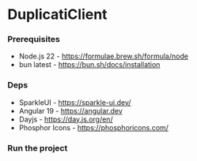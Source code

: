# DuplicatiClient

### Prerequisites

- Node.js 22 - https://formulae.brew.sh/formula/node
- bun latest - https://bun.sh/docs/installation

### Deps

- SparkleUI - https://sparkle-ui.dev/
- Angular 19 - https://angular.dev
- Dayjs - https://day.js.org/en/
- Phosphor Icons - https://phosphoricons.com/

### Run the project
